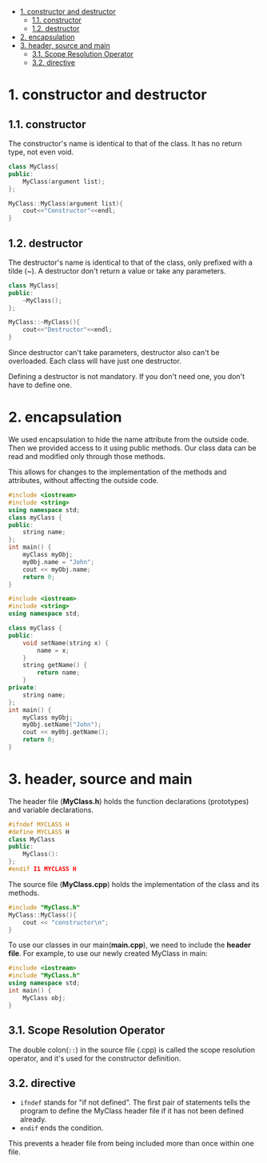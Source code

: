 - [1. constructor and destructor](#1-constructor-and-destructor)
  - [1.1. constructor](#11-constructor)
  - [1.2. destructor](#12-destructor)
- [2. encapsulation](#2-encapsulation)
- [3. header, source and main](#3-header-source-and-main)
  - [3.1. Scope Resolution Operator](#31-scope-resolution-operator)
  - [3.2. directive](#32-directive)


# 1. constructor and destructor

## 1.1. constructor

The constructor's name is identical to that of the class. It has no return type, not even void.

```cpp
class MyClass{
public:
    MyClass(argument list);
};

MyClass::MyClass(argument list){
    cout<<"Constructor"<<endl;
}
```

## 1.2. destructor

The destructor's name is identical to that of the class, only prefixed with a tilde (~). A destructor don't return a value or take any parameters.

```cpp
class MyClass{
public:
    ~MyClass();
};

MyClass::~MyClass(){
    cout<<"Destructor"<<endl;
}
```

Since destructor can't take parameters, destructor also can't be overloaded. Each class will have just one destructor.

Defining a destructor is not mandatory. If you don't need one, you don't have to define one.

# 2. encapsulation

We used encapsulation to hide the name attribute from the outside code. Then we provided access to it using public methods. Our class data can be read and modified only through those methods.

This allows for changes to the implementation of the methods and attributes, without affecting the outside code.

```cpp
#include <iostream>
#include <string>
using namespace std;
class myClass {
public:
    string name;
};
int main() {
    myClass myObj;
    my0bj.name = "John";
    cout << myObj.name;
    return 0; 
}
```

```cpp
#include <iostream>
#include <string>
using namespace std;

class myClass {
public:
    void setName(string x) {
        name = x;
    }
    string getName() {
        return name;
    }
private:
    string name;
};
int main() {
    myClass myObj;
    myObj.setName("John");
    cout << my0bj.getName();
    return 0;
}
```

# 3. header, source and main

The header file (**MyClass.h**) holds the function declarations (prototypes) and variable declarations.

```CPP
#ifndef MYCLASS H
#define MYCLASS H
class MyClass
public:
    MyClass():
};
#endif I1 MYCLASS H
```

The source file (**MyClass.cpp**) holds the implementation of the class and its methods.

```cpp
#include "MyClass.h"
MyClass::MyClass(){
    cout << "constructor\n";
}
```

To use our classes in our main(**main.cpp**), we need to include the **header file**. For example, to use our newly created MyClass in main:

```cpp
#include <iostream>
#include "MyClass.h"
using namespace std;
int main() {
    MyClass obj;
}
```

## 3.1. Scope Resolution Operator

The double colon(`::`) in the source file (.cpp) is called the scope resolution operator, and it's used for the constructor definition.

## 3.2. directive

- `ifndef` stands for "if not defined". The first pair of statements tells the program to define the MyClass header file if it has not been defined already.
- `endif` ends the condition.

This prevents a header file from being included more than once within one file.
